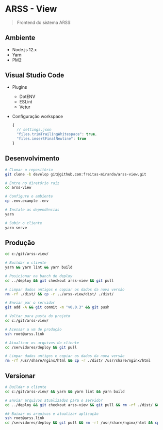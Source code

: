 # ARSS - View
> Frontend do sistema ARSS

## Ambiente
 - Node.js 12.x
 - Yarn
 - PM2

## Visual Studio Code
  - Plugins
    - DotENV
    - ESLint
    - Vetur

  - Configuração workspace
    ``` js
    {
      // settings.json
      "files.trimTrailingWhitespace": true,
      "files.insertFinalNewline": true
    }
    ```

## Desenvolvimento
```bash
# Clonar o repositório
git clone -b develop git@github.com:freitas-miranda/arss-view.git

# Entre no diretório raiz
cd arss-view

# Configure o ambiente
cp .env.example .env

# Instale as dependências
yarn

# Subir o cliente
yarn serve
```

## Produção
```bash
cd c:/git/arss-view/

# Buildar o cliente
yarn && yarn lint && yarn build

# Posicionar na banch de deploy
cd ../deploy && git checkout arss-view && git pull

# Limpar dados antigos e copiar os dados da nova versão
rm -rf ./dist/ && cp -r ../arss-view/dist/ ./dist/

# Enviar par o servidor
git add -A && git commit -m "v0.0.3" && git push

# Voltar para pasta do projeto
cd c:/git/arss-view/

# Acessar a vm de produção
ssh root@arss.link

# Atualizar os arquivos do cliente
cd /servidores/deploy && git pull

# Limpar dados antigos e copiar os dados da nova versão
rm -rf /usr/share/nginx/html && cp -r ./dist/ /usr/share/nginx/html

```

## Versionar
```bash
# Buildar o cliente
cd c:/git/arss-view/ && yarn && yarn lint && yarn build

# Enviar arquivos atualizados para o servidor
cd ../deploy && git checkout arss-view && git pull && rm -rf ./dist/ && cp -r ../arss-view/dist/ ./dist/ && git add -A && git commit -m "v0.0.6" && git push && cd c:/git/arss-view/

## Baixar os arquivos e atualizar aplicação
ssh root@arss.link
cd /servidores/deploy && git pull && rm -rf /usr/share/nginx/html && cp -r ./dist/ /usr/share/nginx/html
```

